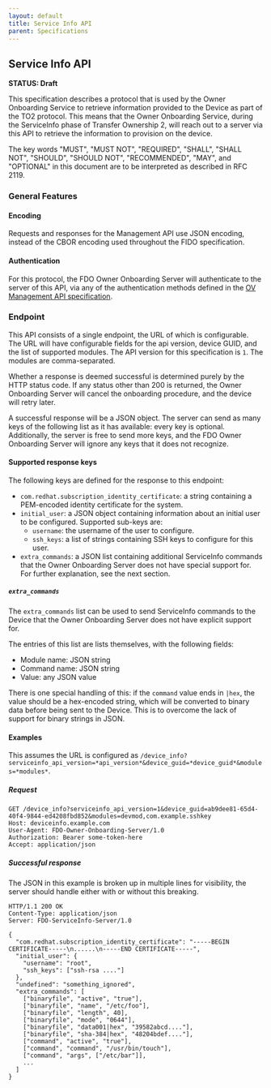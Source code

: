 ```yaml
---
layout: default
title: Service Info API
parent: Specifications
---
```


## Service Info API

**STATUS: Draft**

This specification describes a protocol that is used by the Owner Onboarding Service to retrieve information provided to the Device as part of the TO2 protocol.
This means that the Owner Onboarding Service, during the ServiceInfo phase of Transfer Ownership 2, will reach out to a server via this API to retrieve the information to provision on the device.

The key words "MUST", "MUST NOT", "REQUIRED", "SHALL", "SHALL
NOT", "SHOULD", "SHOULD NOT", "RECOMMENDED",  "MAY", and
"OPTIONAL" in this document are to be interpreted as described in
RFC 2119.

### General Features

#### Encoding

Requests and responses for the Management API use JSON encoding, instead of the CBOR encoding used throughout the FIDO specification.

#### Authentication

For this protocol, the FDO Owner Onboarding Server will authenticate to the server of this API, via any of the authentication methods defined in the [OV Management API specification](./ov_management_api.md#authentication).

### Endpoint

This API consists of a single endpoint, the URL of which is configurable.
The URL will have configurable fields for the api version, device GUID, and the list of supported modules.
The API version for this specification is `1`.
The modules are comma-separated.

Whether a response is deemed successful is determined purely by the HTTP status code.
If any status other than 200 is returned, the Owner Onboarding Server will cancel the onboarding procedure, and the device will retry later.

A successful response will be a JSON object.
The server can send as many keys of the following list as it has available: every key is optional.
Additionally, the server is free to send more keys, and the FDO Owner Onboarding Server will ignore any keys that it does not recognize.

#### Supported response keys

The following keys are defined for the response to this endpoint:

- `com.redhat.subscription_identity_certificate`: a string containing a PEM-encoded identity certificate for the system.
- `initial_user`: a JSON object containing information about an initial user to be configured. Supported sub-keys are:
  - `username`: the username of the user to configure.
  - `ssh_keys`: a list of strings containing SSH keys to configure for this user.
- `extra_commands`: a JSON list containing additional ServiceInfo commands that the Owner Onboarding Server does not have special support for. For further explanation, see the next section.

##### `extra_commands`

The `extra_commands` list can be used to send ServiceInfo commands to the Device that the Owner Onboarding Server does not have explicit support for.

The entries of this list are lists themselves, with the following fields:

- Module name: JSON string
- Command name: JSON string
- Value: any JSON value

There is one special handling of this: if the `command` value ends in `|hex`, the value should be a hex-encoded string, which will be converted to binary data before being sent to the Device.
This is to overcome the lack of support for binary strings in JSON.

#### Examples

This assumes the URL is configured as `/device_info?serviceinfo_api_version=*api_version*&device_guid=*device_guid*&modules=*modules*`.

##### Request

``` HTTP
GET /device_info?serviceinfo_api_version=1&device_guid=ab9dee81-65d4-40f4-9844-ed4208fbd852&modules=devmod,com.example.sshkey
Host: deviceinfo.example.com
User-Agent: FDO-Owner-Onboarding-Server/1.0
Authorization: Bearer some-token-here
Accept: application/json
```

##### Successful response

The JSON in this example is broken up in multiple lines for visibility, the server should handle either with or without this breaking.

``` HTTP
HTTP/1.1 200 OK
Content-Type: application/json
Server: FDO-ServiceInfo-Server/1.0

{
  "com.redhat.subscription_identity_certificate": "-----BEGIN CERTIFICATE-----\n......\n-----END CERTIFICATE-----",
  "initial_user": {
    "username": "root",
    "ssh_keys": ["ssh-rsa ...."]
  },
  "undefined": "something_ignored",
  "extra_commands": [
    ["binaryfile", "active", "true"],
    ["binaryfile", "name", "/etc/foo"],
    ["binaryfile", "length", 40],
    ["binaryfile", "mode", "0644"],
    ["binaryfile", "data001|hex", "39582abcd...."],
    ["binaryfile", "sha-384|hex", "48204bdef...."],
    ["command", "active", "true"],
    ["command", "command", "/usr/bin/touch"],
    ["command", "args", ["/etc/bar"]],
    ...
  ]
}
```
